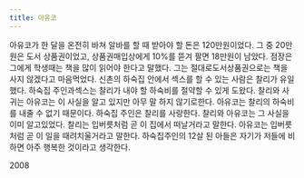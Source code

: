 ```yaml
---
title: 아유코
---
```

아유코가 한 달을 온전히 바쳐 알바를 할 때 받아야 할 돈은 120만원이었다. 그 중 20만원은 도서 상품권이었고, 상품권매입상에게 10%를 뜯겨 팔면 18만원이 남았다. 점장은 그에게 학생때는 책을 많이 읽어야 한다고 말했다. 그는 절대로도서상품권으로는 책을 사지 않겠다고 마음먹었다. 신촌의 하숙집 안에서 섹스를 할 수 있는 사람은 찰리가 유일했다. 하숙집 주인과섹스는 찰리가 내야 할 하숙비를 절약할 수 있게 도왔다. 찰리와 사귀는 아유코는 이 사실을 알고 있지만 아무 말 하지 않기로한다. 아유코는 찰리의 하숙비를 내줄 수 없기 때문이다. 하숙집 주인은 찰리를 사랑한다. 찰리와 아유코는 그 사실을 이미 알고있었다. 찰리는 입버릇처럼 곧 이 집에서 떠날거라고 말한다. 아유코는 입버릇처럼 곧 이 일을 때려치울거라고 말한다. 하숙집주인의 12살 된 아들은 자기가 저들에 비하면 아주 행복한 것이라고 생각한다.

2008
